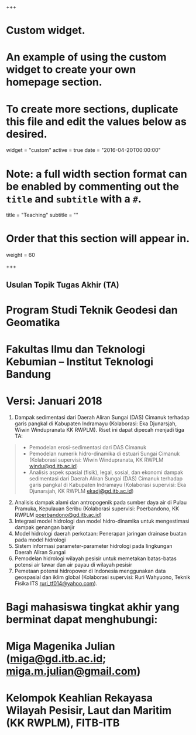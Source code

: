 +++
# Custom widget.
# An example of using the custom widget to create your own homepage section.
# To create more sections, duplicate this file and edit the values below as desired.
widget = "custom"
active = true
date = "2016-04-20T00:00:00"

# Note: a full width section format can be enabled by commenting out the `title` and `subtitle` with a `#`.
title = "Teaching"
subtitle = ""

# Order that this section will appear in.
weight = 60

+++

## Usulan Topik Tugas Akhir (TA) 
# Program Studi Teknik Geodesi dan Geomatika
# Fakultas Ilmu dan Teknologi Kebumian – Institut Teknologi Bandung
# Versi: Januari 2018

1.	Dampak sedimentasi dari Daerah Aliran Sungai (DAS) Cimanuk terhadap garis pangkal di Kabupaten Indramayu (Kolaborasi: Eka Djunarsjah, Wiwin Windupranata KK RWPLM). Riset ini dapat dipecah menjadi tiga TA:
> *	Pemodelan erosi-sedimentasi dari DAS Cimanuk 
> *	Pemodelan numerik hidro-dinamika di estuari Sungai Cimanuk (Kolaborasi supervisi: Wiwin Windupranata, KK RWPLM windu@gd.itb.ac.id)
> *	Analisis aspek spasial (fisik), legal, sosial, dan ekonomi dampak sedimentasi dari Daerah Aliran Sungai (DAS) Cimanuk terhadap garis pangkal di Kabupaten Indramayu (Kolaborasi supervisi: Eka Djunarsjah, KK RWPLM ekadj@gd.itb.ac.id)
2.	Analisis dampak alami dan antropogenik pada sumber daya air di Pulau Pramuka, Kepulauan Seribu (Kolaborasi supervisi: Poerbandono, KK RWPLM poerbandono@gd.itb.ac.id)
3.	Integrasi model hidrologi dan model hidro-dinamika untuk mengestimasi dampak genangan banjir 
4.	Model hidrologi daerah perkotaan: Penerapan jaringan drainase buatan pada model hidrologi
5.	Sistem informasi parameter-parameter hidrologi pada lingkungan Daerah Aliran Sungai
6.	Pemodelan hidrologi wilayah pesisir untuk memetakan batas-batas potensi air tawar dan air payau di wilayah pesisir
7.	Pemetaan potensi hidropower di Indonesia menggunakan data geospasial dan iklim global (Kolaborasi supervisi: Ruri Wahyuono, Teknik Fisika ITS ruri_tf014@yahoo.com).

# Bagi mahasiswa tingkat akhir yang berminat dapat menghubungi:
# Miga Magenika Julian (miga@gd.itb.ac.id; miga.m.julian@gmail.com)
# Kelompok Keahlian Rekayasa Wilayah Pesisir, Laut dan Maritim (KK RWPLM), FITB-ITB

